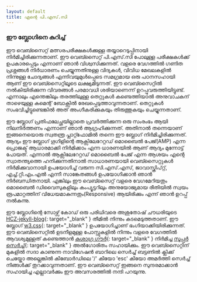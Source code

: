 ```yaml
---
layout: default
title: എന്റെ പി.എസ്.സി
---
```


### ഈ ബ്ലോഗിനെ കുറിച്ച്

ഈ വെബ്സൈറ്റ് മത്സരപരീക്ഷകൾക്കുള്ള തയ്യാറെടുപ്പിനായി നിർമിച്ചിരിക്കുന്നതാണ്. ഈ വെബ്സൈറ്റ് പി.എസ്.സി പോലുള്ള പരീക്ഷകൾക്ക് ഉപകാരപ്പെടും എന്നാണ് ഞാൻ വിശ്വസിക്കുന്നത്. വളരെ വേഗത്തിൽ ഗണിത പ്രശ്നങ്ങൾ നിർധാരണം ചെയ്യുന്നതിനുള്ള വിദ്യകൾ, വിവിധ മേഖലകളിൽ നിന്നുള്ള ചോദ്യങ്ങൾ എന്നിവയുമുൾപ്പെടെ സമഗ്രമായ ഒരു പഠനസഹായി ആണ് ഈ വെബ്സൈറ്റിലൂടെ ലക്ഷ്യമിടുന്നത്. ഈ വെബ്സൈറ്റിൽ നൽകിയിരിക്കുന്ന വിവരങ്ങൾ പരമാവധി ശരിയാണെന്ന് ഉറപ്പുവരുത്തിയിട്ടുണ്ട്. എന്നാലും എന്തെങ്കിലും തരത്തിലുള്ള തെറ്റുകൾ കണ്ടെത്തിയാൽ അനുവാചകന് താഴെയുള്ള കമെന്റ് ബോക്സിൽ രേഖപ്പെടുത്താവുന്നതാണ്. തെറ്റുകൾ സംഭവിച്ചിട്ടുണ്ടെങ്കിൽ അത് അംഗീകരിക്കുകയും തിരുത്തുകയും ചെയ്യുന്നതാണ്.

ഈ ബ്ലോഗ് പ്രതിഫലേച്ഛയില്ലാതെ പ്രവർത്തിക്കുന്ന ഒരു സംരംഭം ആയി നിലനിർത്തണം എന്നാണ് ഞാൻ ആഗ്രഹിക്കുന്നത്. അതിനാൽ തന്നെയാണ് ഇങ്ങനെയൊരു സ്വതന്ത്ര പ്ലാറ്റ്ഫോമിൽ തന്നെ ഈ ബ്ലോഗ് നിർമിച്ചിരിക്കുന്നത്. ആദ്യം ഈ ബ്ലോഗ് ഗൂഗിളിന്റെ ആക്സിലേറേറ്റഡ് മൊബൈൽ പേജ്(AMP) എന്ന പ്രൊജക്ട് ആധാരമാക്കി നിർമിക്കാം എന്ന ധാരണയിൽ ആണ് ആദ്യം മുന്നോട്ട് പോയത്. എന്നാൽ ആക്സിലേറേറ്റഡ് മൊബൈൽ പേജ് എന്ന ആശയം എന്റെ സ്വാതന്ത്യത്തെ ഹനിക്കുന്നതിനാൽ സാധാരണയായി വെബ്സൈറ്റുകൾ നിർമിക്കുവാനായി ഉപയോഗിച്ച് വരുന്ന സി.എസ്.എസ്, ജാവാസ്ക്രിപ്റ്റ്, എച്ച്.റ്റി.എം.എൽ എന്നീ സാങ്കേതങ്ങൾ ഉപയോഗിക്കാൻ ഞാൻ നിർബന്ധിതനായി. എങ്കിലും ഈ വെബ്സൈറ്റ് വളരെ വേഗമേറിയതും മൊബൈൽ ഡിവൈസുകളിലും കംപ്യൂട്ടറിലും അനുയോജ്യമായ രീതിയിൽ സ്വയം രൂപമാറ്റത്തിന് വിധേയമാകുന്നതും(Responsive) ആയിരിക്കും എന്ന് ഞാൻ ഉറപ്പ് നൽകുന്നു.

ഈ ബ്ലോഗിന്റെ സോഴ്സ് കോഡ് ഒരു പരിധിവരെ അശുതോഷ് ചൗധരിയുടെ [HCZ-jekyll-blog](https://github.com/codeasashu/hcz-jekyll-blog){: target="_blank" } തീമിൽ നിന്നും കടമെടുത്തതാണ്. ഈ ബ്ലോഗ് [w3.css](https://www.w3schools.com/w3css/){: target="_blank" } ഉപയോഗിച്ചാണ് ഭംഗിയാക്കിയിരിക്കുന്നത്. ഈ വെബ്സൈറ്റിൽ ഉടനീളമുള്ള പോസ്റ്റുകളിൽ നിന്നും വളരെ വേഗത്തിൽ ആവശ്യമുള്ളത് കണ്ടെത്താൻ [കുശാഗ്ര ഗൗർ](https://kushagragour.in){: target="_blank" } നിർമിച്ച [സൂപ്പർ സെർച്ച്](https://github.com/chinchang/super-search){: target="_blank" } അൽഗോരിതം സഹായിക്കും. ഈ വെബ്സൈറ്റിന് മുകളിൽ സദാ കാണുന്ന നാവിഗേഷൻ ബാറിലെ സെർച്ച് ബട്ടണിൽ ക്ലിക്ക് ചെയ്തോ അല്ലെങ്കിൽ കീബോർഡിലെ '/' കീയോ 'esc' കീയോ അമർത്തി സെർച്ച് നിങ്ങൾക്ക് തുറക്കാവുന്നതാണ്. ഈ വെബ്സൈറ്റ് ഇങ്ങനെ സുന്ദരമാക്കാൻ സഹായിച്ച എല്ലാവർക്കും ഈ അവസരത്തിൽ നന്ദി പറയുന്നു.
